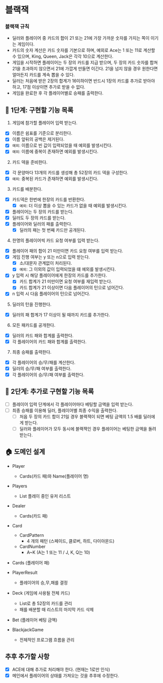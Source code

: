 # 블랙잭

### 블랙잭 규칙

- 딜러와 플레이어 중 카드의 합이 21 또는 21에 가장 가까운 숫자를 가지는 쪽이 이기는 게임이다.
- 카드의 숫자 계산은 카드 숫자를 기본으로 하며, 예외로 Ace는 1 또는 11로 계산할 수 있으며, King, Queen, Jack은 각각 10으로 계산한다.
- 게임을 시작하면 플레이어는 두 장의 카드를 지급 받으며, 두 장의 카드 숫자를 합쳐 21을 초과하지 않으면서 21에 가깝게 만들면 이긴다. 21을 넘지 않을 경우 원한다면 얼마든지 카드를 계속 뽑을 수 있다.
- 딜러는 처음에 받은 2장의 합계가 16이하이면 반드시 1장의 카드를 추가로 받아야 하고, 17점 이상이면 추가로 받을 수 없다.
- 게임을 완료한 후 각 플레이어별로 승패를 출력한다.

## 🔧 1단계: 구현할 기능 목록
1. 게임에 참가할 플레이어 입력 받는다.
- [x] 이름은 쉼표를 기준으로 분리한다.
- [x] 이름 앞뒤의 공백은 제거된다.
- [x] `예외`: 이름으로 빈 값이 입력되었을 때 예외를 발생시킨다.
- [x] `예외`: 이름에 중복이 존재하면 예외를 발생시킨다.

2. 카드 덱을 준비한다.
- [x] 각 문양마다 13개의 카드를 생성해 총 52장의 카드 덱을 구성한다.
- [x] `예외`: 중복된 카드가 존재하면 예외를 발생시킨다.

3. 카드를 배분한다.
- [x] 카드덱은 한번에 한장의 카드를 반환한다.
  - [x] `예외`: 더 이상 뽑을 수 있는 카드가 없을 때 예외를 발생시킨다.
- [x] 플레이어는 두 장의 카드를 받는다.
- [x] 딜러도 두 장의 카드를 받는다.
- [x] 플레이어와 딜러의 패를 출력한다.
  - [x] 딜러의 패는 첫 번째 카드만 공개된다.
    
4. 한명의 플레이어씩 카드 요청 여부를 입력 받는다.
- [x] 플레이어 패의 합이 21 미만이면 카드 요청 여부를 입력 받는다.
- [x] 게임 진행 여부는 y 또는 n으로 입력 받는다.
  - [x] 소/대문자 관계없이 처리된다.
  - [x] `예외`: 그 이외의 값이 입력되었을 떄 예외를 발생시킨다.
- [x] y 입력 시 해당 플레이어에게 한장의 카드를 추가한다.
  - [x] 카드 합계가 21 미만이면 요청 여부를 재입력 받는다. 
  - [x] 카드 합계가 21 이상이면 다음 플레이어의 턴으로 넘어간다.
- [x] n 입력 시 다음 플레이어의 턴으로 넘어간다.

5. 딜러의 턴을 진행한다.
- [x] 딜러의 패 합계가 17 이상이 될 때까지 카드를 추가한다.
  
6. 모든 패카드를 공개한다.
- [x] 딜러의 카드 패와 합계를 출력한다.
- [x] 각 플레이어의 카드 패와 합계를 출력한다.

7. 최종 승패를 출력한다.
- [x] 각 플레이어의 승/무/패를 계산한다.
- [x] 딜러의 승/무/패 여부를 출력한다.
- [x] 각 플레이어의 승/무/패 여부를 출력한다.

## 🔧 2단계: 추가로 구현할 기능 목록
- [ ] 플레이어 입력 단계에서 각 플레이어마다 베팅할 금액을 입력 받는다.
- [ ] 최종 승패를 이용해 딜러, 플레이어별 최종 수익을 출력한다.
  - [ ] 처음 두 장의 카드 합이 21일 경우 블랙잭이 되면 베팅 금액의 1.5 배를 딜러에게 받는다.
  - [ ] 딜러와 플레이어가 모두 동시에 블랙잭인 경우 플레이어는 베팅한 금액을 돌려받는다.
  
## 🏠 도메인 설계
- Player
  - Cards(카드 패)와 Name(플레이어 명)
    
- Players
  - List<Player> 플레이 중인 유저 리스트
    
- Dealer
  - Cards(카드 패)
  
- Card
  - CardPattern
    - 4 개의 패턴 (스페이드, 클로버, 하트, 다이아몬드)
  - CardNumber
    - A~K (A는 1 또는 11 / J, K, Q는 10)

- Cards (플레이어 패)

- PlayerResult
  - 플레이어의 승,무,패를 결정
  
- Deck (게임에 사용될 전체 카드)
  - List<Card>로 총 52장의 카드를 관리
  - 패를 배분할 때 리스트의 마지막 카드 삭제
  
- Bet (플레이어 베팅 금액)
  
- BlackjackGame
  - 전체적인 프로그램 흐름을 관리

## 추후 추가할 사항
- [x] ACE에 대해 추가로 처리해야 한다. (현재는 1로만 인식)
- [x] 메인에서 플레이어의 상태를 가져오는 것을 추후에 수정한다.
